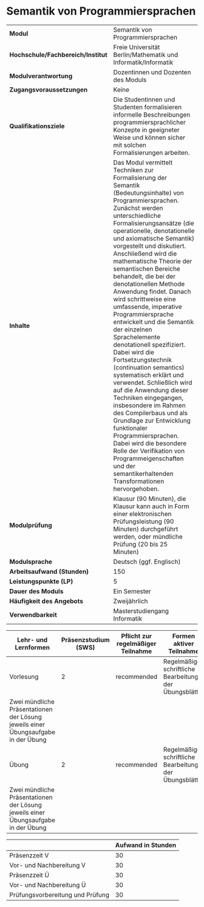 # Semantik von Programmiersprachen
|                                    |   |
|------------------------------------|---|
|**Modul**                           | Semantik von Programmiersprachen |
|**Hochschule/Fachbereich/Institut** | Freie Universität Berlin/Mathematik und Informatik/Informatik |
|**Modulverantwortung**              | Dozentinnen und Dozenten des Moduls |
|**Zugangsvoraussetzungen**          | Keine |
|**Qualifikationsziele**             | Die Studentinnen und Studenten formalisieren informelle Beschreibungen programmiersprachlicher Konzepte in geeigneter Weise und können sicher mit solchen Formalisierungen arbeiten. |
|**Inhalte**                         | Das Modul vermittelt Techniken zur Formalisierung der Semantik (Bedeutungsinhalte) von Programmiersprachen. Zunächst werden unterschiedliche Formalisierungsansätze (die operationelle, denotationelle und axiomatische Semantik) vorgestellt und diskutiert. Anschließend wird die mathematische Theorie der semantischen Bereiche behandelt, die bei der denotationellen Methode Anwendung findet. Danach wird schrittweise eine umfassende, imperative Programmiersprache entwickelt und die Semantik der einzelnen Sprachelemente denotationell spezifiziert. Dabei wird die Fortsetzungstechnik (continuation semantics) systematisch erklärt und verwendet. Schließlich wird auf die Anwendung dieser Techniken eingegangen, insbesondere im Rahmen des Compilerbaus und als Grundlage zur Entwicklung funktionaler Programmiersprachen. Dabei wird die besondere Rolle der Verifikation von Programmeigenschaften und der semantikerhaltenden Transformationen hervorgehoben. |
|**Modulprüfung**                    | Klausur (90 Minuten), die Klausur kann auch in Form einer elektronischen Prüfungsleistung (90 Minuten) durchgeführt werden, oder mündliche Prüfung (20 bis 25 Minuten) |
|**Modulsprache**                    | Deutsch (ggf. Englisch) |
|**Arbeitsaufwand (Stunden)**        | 150 |
|**Leistungspunkte (LP)**            | 5 |
|**Dauer des Moduls**                | Ein Semester |
|**Häufigkeit des Angebots**         | Zweijährlich |
|**Verwendbarkeit**                  | Masterstudiengang Informatik |

| Lehr- und Lernformen | Präsenzstudium <br> (SWS) | Pflicht zur regelmäßiger Teilnahme | Formen aktiver Teilnahme |
| ---------------------|---------------------------|------------------------------------|------------------------- |
| Vorlesung            | 2                         | recommended                        | Regelmäßige, schriftliche Bearbeitung der Übungsblätter
Zwei mündliche Präsentationen der Lösung jeweils einer Übungsaufgabe in der Übung |
| Übung                | 2                         | recommended                        | Regelmäßige, schriftliche Bearbeitung der Übungsblätter
Zwei mündliche Präsentationen der Lösung jeweils einer Übungsaufgabe in der Übung |

|   | Aufwand in Stunden |
| - |--------------------|
| Präsenzzeit V                            | 30    |
| Vor- und Nachbereitung V                 | 30    |
| Präsenzzeit Ü                            | 30    |
| Vor- und Nachbereitung Ü                 | 30    |
| Prüfungsvorbereitung und Prüfung         | 30    |
